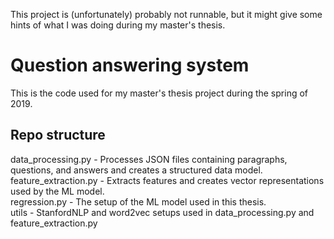 This project is (unfortunately) probably not runnable, but it might give some hints of what I was doing during my master's thesis.

# Question answering system
This is the code used for my master's thesis project during the spring of 2019.

## Repo structure
data_processing.py - Processes JSON files containing paragraphs, questions, and answers and creates a structured data model.  
feature_extraction.py - Extracts features and creates vector representations used by the ML model.  
regression.py - The setup of the ML model used in this thesis.  
utils - StanfordNLP and word2vec setups used in data_processing.py and feature_extraction.py  
